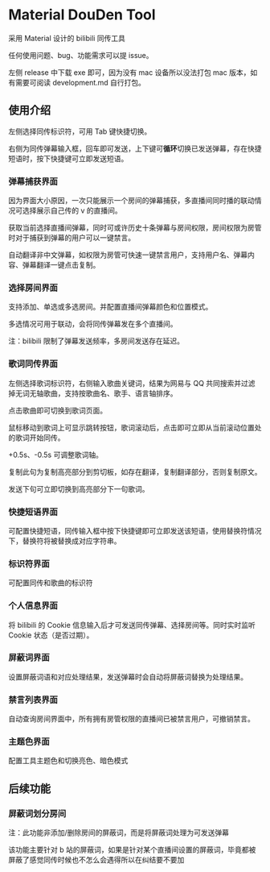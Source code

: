 # Material DouDen Tool

采用 Material 设计的 bilibili 同传工具

任何使用问题、bug、功能需求可以提 issue。

左侧 release 中下载 exe 即可，因为没有 mac 设备所以没法打包 mac 版本，如有需要可阅读 development.md 自行打包。

## 使用介绍

左侧选择同传标识符，可用 Tab 键快捷切换。

右侧为同传弹幕输入框，回车即可发送，上下键可**循环**切换已发送弹幕，存在快捷短语时，按下快捷键可立即发送短语。

### 弹幕捕获界面

因为界面大小原因，一次只能展示一个房间的弹幕捕获，多直播间同时播的联动情况可选择展示自己传的 v 的直播间。

获取当前选择直播间弹幕，同时可或许历史十条弹幕与房间权限，房间权限为房管时对于捕获到弹幕的用户可以一键禁言。

自动翻译非中文弹幕，如权限为房管可快速一键禁言用户，支持用户名、弹幕内容、弹幕翻译一键点击复制。

### 选择房间界面

支持添加、单选或多选房间。并配置直播间弹幕颜色和位置模式。

多选情况可用于联动，会将同传弹幕发在多个直播间。

注：bilibili 限制了弹幕发送频率，多房间发送存在延迟。

### 歌词同传界面

左侧选择歌词标识符，右侧输入歌曲关键词，结果为网易与 QQ 共同搜索并过滤掉无词无轴歌曲，支持按歌曲名、歌手、语言轴排序。

点击歌曲即可切换到歌词页面。

鼠标移动到歌词上可显示跳转按钮，歌词滚动后，点击即可立即从当前滚动位置处的歌词开始同传。

+0.5s、-0.5s 可调整歌词轴。

复制此句为复制高亮部分到剪切板，如存在翻译，复制翻译部分，否则复制原文。

发送下句可立即切换到高亮部分下一句歌词。

### 快捷短语界面

可配置快捷短语，同传输入框中按下快捷键即可立即发送该短语，使用替换符情况下，替换符将被替换成对应字符串。

### 标识符界面

可配置同传和歌曲的标识符

### 个人信息界面

将 bilibili 的 Cookie 信息输入后才可发送同传弹幕、选择房间等。同时实时监听 Cookie 状态（是否过期）。

### 屏蔽词界面

设置屏蔽词语和对应处理结果，发送弹幕时会自动将屏蔽词替换为处理结果。

### 禁言列表界面

自动查询房间界面中，所有拥有房管权限的直播间已被禁言用户，可撤销禁言。

### 主题色界面

配置工具主题色和切换亮色、暗色模式

## 后续功能

### 屏蔽词划分房间

注：此功能非添加/删除房间的屏蔽词，而是将屏蔽词处理为可发送弹幕

该功能主要针对 b 站的屏蔽词，如果是针对某个直播间设置的屏蔽词，毕竟都被屏蔽了感觉同传时候也不怎么会遇得所以在纠结要不要加
